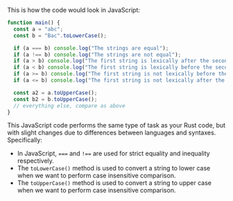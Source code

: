 This is how the code would look in JavaScript:

```javascript
function main() {
  const a = "abc";
  const b = "Bac".toLowerCase();

  if (a === b) console.log("The strings are equal");
  if (a !== b) console.log("The strings are not equal");
  if (a > b) console.log("The first string is lexically after the second");
  if (a < b) console.log("The first string is lexically before the second");
  if (a >= b) console.log("The first string is not lexically before the second");
  if (a <= b) console.log("The first string is not lexically after the second");

  const a2 = a.toUpperCase();
  const b2 = b.toUpperCase();
  // everything else, compare as above
}
```
This JavaScript code performs the same type of task as your Rust code, but with slight changes due to differences between languages and syntaxes. Specifically:
- In JavaScript, `===` and `!==` are used for strict equality and inequality respectively.
- The `toLowerCase()` method is used to convert a string to lower case when we want to perform case insensitive comparison. 
- The `toUpperCase()` method is used to convert a string to upper case when we want to perform case insensitive comparison.
